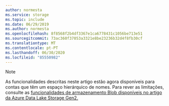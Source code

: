 ```yaml
---
author: normesta
ms.service: storage
ms.topic: include
ms.date: 06/29/2019
ms.author: normesta
ms.openlocfilehash: 8f8568f2b4df3367e1ca6778431c1056be713e51
ms.sourcegitcommit: 73ac360f37053a3321e8be23236b32d4f8fb30cf
ms.translationtype: MT
ms.contentlocale: pt-PT
ms.lasthandoff: 06/30/2020
ms.locfileid: "85550982"
---
```

> [!NOTE]
> As funcionalidades descritas neste artigo estão agora disponíveis para contas que têm um espaço hierárquico de nomes. Para rever as limitações, consulte as [funcionalidades de armazenamento Blob disponíveis no artigo da Azure Data Lake Storage Gen2.](https://docs.microsoft.com/azure/storage/blobs/data-lake-storage-supported-blob-storage-features)


